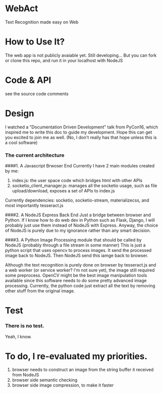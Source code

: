 # WebAct
Text Recognition made easy on Web

# How to Use It?
The web app is not publicly avaiable yet. Still developing...
But you can fork or clone this repo, and run it in your localhost with NodeJS

# Code & API
see the source code comments

# Design
I watched a "Documentation Driven Development" talk from PyCon16, which inspired me to write this doc to guide my development.
Hope this can get you excited to join me as well. (No, I don't really has that hope unless this is a cool software)

### The current architecture
####1. A Javascript Brwoser End
Currently I have 2 main modules created by me:
1. index.js: the user space code which bridges html with other APIs
2. socketio_client_manager.js: manages all the socketio usage, such as file upload/download, exposes a set of APIs to index.js

Currently dependencies:
socketio, socketio-stream, materializecss, and most importantly tesseract.js

####2. A NodeJS Express Back End
Just a bridge between browser and Python. If I know how to do web dev in Python such as Flask, Django, I will probably just use them instead of NodeJS with Express. Anyway, the choice of NodeJS is purely due to my ignorance rather than any smart decision.

####3. A Python Image Processing module that should be called by NodeJS (probably through a file stream in some manner)
This is just a python script that uses opencv to process images. It send the processed image back to NodeJS. Then NodeJS send this iamge back to browser.

Although the text recognition is purely done on browser by tesseract.js and a web worker (or service worker? I'm not sure yet), the image still required some preprocess. OpenCV might be the best image manipulation tools available since this software needs to do some pretty advanced image processing. Currently, the python code just extract all the text by removing other stuff from the original image.

# Test
### There is no test.
Yeah, I know.

# To do, I re-evaluated my priorities.
1. browser needs to construct an image from the string buffer it received from NodeJS
2. browser side semantic checking
3. browser side image compression, to make it faster
